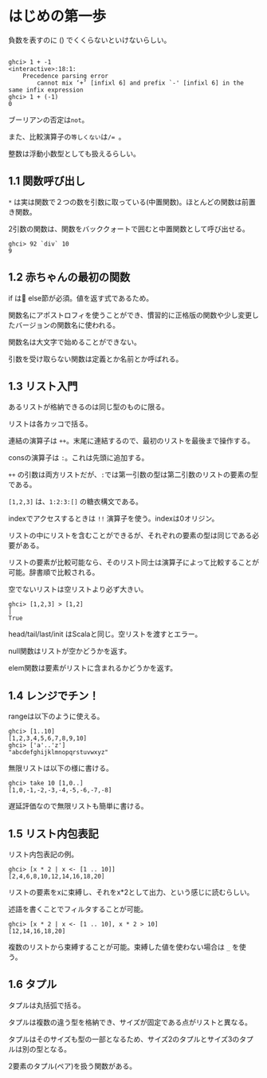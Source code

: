 # はじめの第一歩

負数を表すのに () でくくらないといけないらしい。

```

ghci> 1 + -1
<interactive>:18:1:
    Precedence parsing error
        cannot mix ‘+’ [infixl 6] and prefix `-' [infixl 6] in the same infix expression
ghci> 1 + (-1)
0
```

ブーリアンの否定は```not```。

また、比較演算子の```等しくない```は```/= ```。

整数は浮動小数型としても扱えるらしい。

## 1.1 関数呼び出し

```*``` は実は関数で２つの数を引数に取っている(中置関数)。ほとんどの関数は前置き関数。

2引数の関数は、関数をバッククォートで囲むと中置関数として呼び出せる。

```
ghci> 92 `div` 10
9
```

## 1.2 赤ちゃんの最初の関数

if は else節が必須。値を返す式であるため。

関数名にアポストロフィを使うことができ、慣習的に正格版の関数や少し変更したバージョンの関数名に使われる。

関数名は大文字で始めることができない。

引数を受け取らない関数は定義とか名前とか呼ばれる。

## 1.3 リスト入門

あるリストが格納できるのは同じ型のものに限る。

リストは各カッコで括る。

連結の演算子は ```++```。末尾に連結するので、最初のリストを最後まで操作する。

consの演算子は ```:```。これは先頭に追加する。

```++``` の引数は両方リストだが、```:```では第一引数の型は第二引数のリストの要素の型である。

```[1,2,3]``` は、```1:2:3:[]``` の糖衣構文である。

indexでアクセスするときは ```!!``` 演算子を使う。indexは0オリジン。

リストの中にリストを含むことができるが、それぞれの要素の型は同じである必要がある。

リストの要素が比較可能なら、そのリスト同士は演算子によって比較することが可能。辞書順で比較される。

空でないリストは空リストより必ず大きい。


```
ghci> [1,2,3] > [1,2]                                                                    │
True  
```

head/tail/last/init はScalaと同じ。空リストを渡すとエラー。

null関数はリストが空かどうかを返す。

elem関数は要素がリストに含まれるかどうかを返す。

## 1.4 レンジでチン！

rangeは以下のように使える。

```
ghci> [1..10]
[1,2,3,4,5,6,7,8,9,10]
ghci> ['a'..'z']
"abcdefghijklmnopqrstuvwxyz"
```

無限リストは以下の様に書ける。

```
ghci> take 10 [1,0..]
[1,0,-1,-2,-3,-4,-5,-6,-7,-8]
```

遅延評価なので無限リストも簡単に書ける。

## 1.5 リスト内包表記

リスト内包表記の例。

```
ghci> [x * 2 | x <- [1 .. 10]]
[2,4,6,8,10,12,14,16,18,20]
```

リストの要素をxに束縛し、それをx*2として出力、という感じに読むらしい。

述語を書くことでフィルタすることが可能。

```
ghci> [x * 2 | x <- [1 .. 10], x * 2 > 10]
[12,14,16,18,20]
```

複数のリストから束縛することが可能。束縛した値を使わない場合は ```_``` を使う。

## 1.6 タプル

タプルは丸括弧で括る。

タプルは複数の違う型を格納でき、サイズが固定である点がリストと異なる。

タプルはそのサイズも型の一部となるため、サイズ2のタプルとサイズ3のタプルは別の型となる。

2要素のタプル(ペア)を扱う関数がある。
